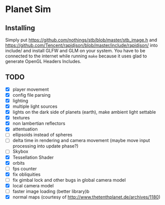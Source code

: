 # Planet Sim

## Installing
Simply put https://github.com/nothings/stb/blob/master/stb_image.h and https://github.com/Tencent/rapidjson/blob/master/include/rapidjson/ into include/
and install GLFW and GLM on your system.
You have to be connected to the internet while running `make` because
it uses glad to generate OpenGL Headers Includes.

## TODO
- [x] player movement
- [x] config file parsing
- [x] lighting
- [x] multiple light sources
- [x] lights on the dark side of planets (earth), make ambient light settable
- [x] textures
- [x] non lambertian reflectors
- [x] attentuation
- [ ] ellipsoids instead of spheres
- [ ] delta time in rendering and camera movement (maybe move input processing into update phase?)
- [ ] Skybox
- [x] Tessellation Shader
- [x] orbits
- [ ] fps counter
- [x] fix obliquities
- [ ] fix gimbal lock and other bugs in global camera model
- [x] local camera model
- [ ] faster image loading (better library)b
- [x] normal maps (courtesy of http://www.thetenthplanet.de/archives/1180)
